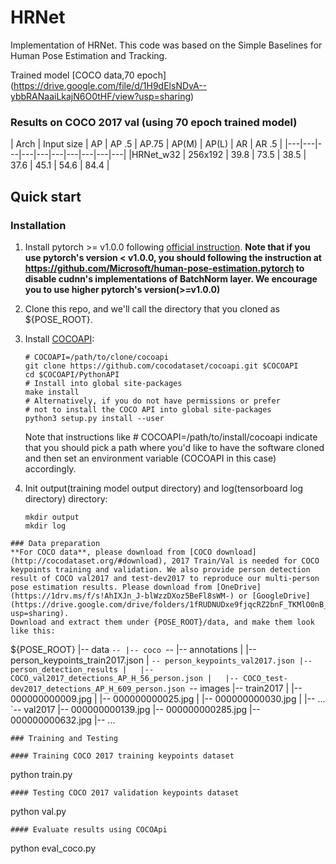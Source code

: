 # HRNet
Implementation of HRNet.
This code was based on the Simple Baselines for Human Pose Estimation and Tracking. 

Trained model [COCO data,70 epoch] (https://drive.google.com/file/d/1H9dElsNDvA--ybbRANaaiLkajN6O0tHF/view?usp=sharing)

### Results on COCO 2017 val (using 70 epoch trained model)
| Arch | Input size | AP | AP .5 | AP.75 | AP(M) | AP(L) | AR | AR .5 |
|---|---|---|---|---|---|---|---|---|---|
|HRNet_w32 | 256x192 | 39.8 | 73.5 | 38.5 | 37.6 | 45.1 | 54.6 | 84.4 |

## Quick start
### Installation
1. Install pytorch >= v1.0.0 following [official instruction](https://pytorch.org/).
   **Note that if you use pytorch's version < v1.0.0, you should following the instruction at <https://github.com/Microsoft/human-pose-estimation.pytorch> to disable cudnn's implementations of BatchNorm layer. We encourage you to use higher pytorch's version(>=v1.0.0)**
2. Clone this repo, and we'll call the directory that you cloned as ${POSE_ROOT}.

3. Install [COCOAPI](https://github.com/cocodataset/cocoapi):
   ```
   # COCOAPI=/path/to/clone/cocoapi
   git clone https://github.com/cocodataset/cocoapi.git $COCOAPI
   cd $COCOAPI/PythonAPI
   # Install into global site-packages
   make install
   # Alternatively, if you do not have permissions or prefer
   # not to install the COCO API into global site-packages
   python3 setup.py install --user
   ```
   Note that instructions like # COCOAPI=/path/to/install/cocoapi indicate that you should pick a path where you'd like to have the software cloned and then set an environment variable (COCOAPI in this case) accordingly.

4. Init output(training model output directory) and log(tensorboard log directory) directory:

   ```
   mkdir output 
   mkdir log
   ```
```
### Data preparation
**For COCO data**, please download from [COCO download](http://cocodataset.org/#download), 2017 Train/Val is needed for COCO keypoints training and validation. We also provide person detection result of COCO val2017 and test-dev2017 to reproduce our multi-person pose estimation results. Please download from [OneDrive](https://1drv.ms/f/s!AhIXJn_J-blWzzDXoz5BeFl8sWM-) or [GoogleDrive](https://drive.google.com/drive/folders/1fRUDNUDxe9fjqcRZ2bnF_TKMlO0nB_dk?usp=sharing).
Download and extract them under {POSE_ROOT}/data, and make them look like this:
```
${POSE_ROOT}
|-- data
`-- |-- coco
    `-- |-- annotations
        |   |-- person_keypoints_train2017.json
        |   `-- person_keypoints_val2017.json
        |-- person_detection_results
        |   |-- COCO_val2017_detections_AP_H_56_person.json
        |   |-- COCO_test-dev2017_detections_AP_H_609_person.json
        `-- images
            |-- train2017
            |   |-- 000000000009.jpg
            |   |-- 000000000025.jpg
            |   |-- 000000000030.jpg
            |   |-- ... 
            `-- val2017
                |-- 000000000139.jpg
                |-- 000000000285.jpg
                |-- 000000000632.jpg
                |-- ... 
```
### Training and Testing

#### Training COCO 2017 training keypoints dataset
```
python train.py

```
#### Testing COCO 2017 validation keypoints dataset
```
python val.py

```
#### Evaluate results using COCOApi
```
python eval_coco.py

```

